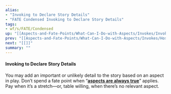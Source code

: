 ```yaml
---
alias:
- "Invoking to Declare Story Details"
- "FATE Condensed Invoking to Declare Story Details"
tags:
- wf/s/FATE/Condensed
up: "[[Aspects-and-Fate-Points/What-Can-I-Do-with-Aspects/Invokes/Invokes]]"
prev: "[[Aspects-and-Fate-Points/What-Can-I-Do-with-Aspects/Invokes/Hostile-Invocations]]"
next: "[[]]"
summary: ""
---
```

#### Invoking to Declare Story Details

You may add an important or unlikely detail to the story based on an aspect in play. Don’t spend a fate point when “**[aspects are always true](../../Aspects-Are-Always-True/Aspects-Are-Always-True.md)**” applies. Pay when it’s a stretch—or, table willing, when there’s no relevant aspect.